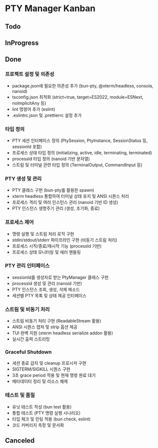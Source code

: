 # PTY Manager Kanban

## Todo

## InProgress

## Done

### 프로젝트 설정 및 의존성

- package.json에 필요한 의존성 추가 (bun-pty, @xterm/headless, consola, nanoid)
- tsconfig.json 최적화 (strict=true, target=ES2022, module=ESNext, noImplicitAny 등)
- lint 명령어 추가 (eslint)
- .eslintrc.json 및 .prettierrc 설정 추가

### 타입 정의

- PTY 세션 인터페이스 정의 (PtySession, PtyInstance, SessionStatus 등, sessionId 포함)
- 프로세스 상태 타입 정의 (initializing, active, idle, terminating, terminated)
- processId 타입 정의 (nanoid 기반 문자열)
- 스트림 및 터미널 관련 타입 정의 (TerminalOutput, CommandInput 등)

### PTY 생성 및 관리

- PTY 클래스 구현 (bun-pty를 활용한 spawn)
- xterm headless 통합하여 터미널 상태 유지 및 ANSI 시퀀스 처리
- 프로세스 격리 및 여러 인스턴스 관리 (nanoid 기반 ID 생성)
- PTY 인스턴스 생명주기 관리 (생성, 초기화, 종료)

### 프로세스 제어

- 명령 실행 및 스트림 처리 로직 구현
- stdin/stdout/stderr 파이프라인 구현 (비동기 스트림 처리)
- 프로세스 시작/종료/재시작 기능 (processId 기반)
- 프로세스 상태 모니터링 및 에러 핸들링

### PTY 관리 인터페이스

- sessionId를 생성자로 받는 PtyManager 클래스 구현
- processId 생성 및 관리 (nanoid 기반)
- PTY 인스턴스 조회, 생성, 삭제 메소드
- 세션별 PTY 목록 및 상태 제공 인터페이스

### 스트림 및 비동기 처리

- 스트림 비동기 처리 구현 (ReadableStream 활용)
- ANSI 시퀀스 캡처 및 strip 옵션 제공
- TUI 완벽 지원 (xterm headless serialize addon 활용)
- 실시간 출력 스트리밍

### Graceful Shutdown

- 세션 종료 감지 및 cleanup 프로시저 구현
- SIGTERM/SIGKILL 시퀀스 구현
- 3초 grace period 적용 및 현재 명령 완료 대기
- 메타데이터 정리 및 리소스 해제

### 테스트 및 품질

- 유닛 테스트 작성 (bun test 활용)
- 통합 테스트 (PTY 명령 실행 시나리오)
- 타입 체크 및 린팅 적용 (bun check, eslint)
- 코드 커버리지 측정 및 문서화

## Canceled
